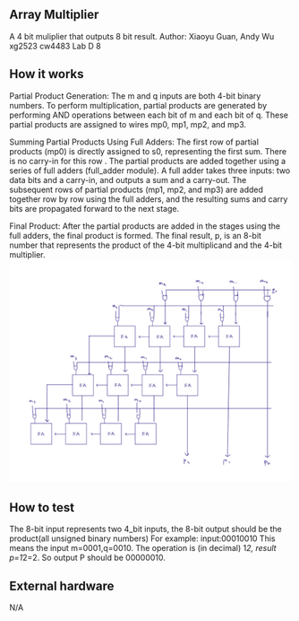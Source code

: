 <!---

This file is used to generate your project datasheet. Please fill in the information below and delete any unused
sections.

You can also include images in this folder and reference them in the markdown. Each image must be less than
512 kb in size, and the combined size of all images must be less than 1 MB.
-->
## Array Multiplier

A 4 bit muliplier that outputs 8 bit result.
Author: Xiaoyu Guan, Andy Wu
        xg2523 cw4483
        Lab D 8


## How it works

Partial Product Generation:
The m and q inputs are both 4-bit binary numbers. To perform multiplication, partial products are generated by performing AND operations between each bit of m and each bit of q. These partial products are assigned to wires mp0, mp1, mp2, and mp3.

Summing Partial Products Using Full Adders:
The first row of partial products (mp0) is directly assigned to s0, representing the first sum. There is no carry-in for this row .
The partial products are added together using a series of full adders (full_adder module). A full adder takes three inputs: two data bits and a carry-in, and outputs a sum and a carry-out.
The subsequent rows of partial products (mp1, mp2, and mp3) are added together row by row using the full adders, and the resulting sums and carry bits are propagated forward to the next stage.

Final Product:
After the partial products are added in the stages using the full adders, the final product is formed.
The final result, p, is an 8-bit number that represents the product of the 4-bit multiplicand and the 4-bit multiplier.
![multiplier circuit](screenshot)

## How to test

The 8-bit input represents two 4_bit inputs, the 8-bit output should be the product(all unsigned binary numbers)
For example:
input:00010010
This means the input m=0001,q=0010. The operation is (in decimal) 1*2, result p=1*2=2. So output P should be 00000010.

## External hardware

N/A
